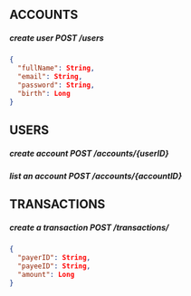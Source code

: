 ## ACCOUNTS

##### create user POST /users
```JSON
{
  "fullName": String,
  "email": String,
  "password": String,
  "birth": Long
}
```

## USERS

##### create account POST /accounts/{userID}

##### list an account POST /accounts/{accountID}


## TRANSACTIONS

##### create a transaction POST /transactions/
```JSON
{
  "payerID": String,
  "payeeID": String,
  "amount": Long
}
```
